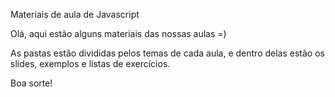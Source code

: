 Materiais de aula de Javascript

Olá, aqui estão alguns materiais das nossas aulas =)

As pastas estão divididas pelos temas de cada aula, e dentro delas estão os slides, exemplos e listas de exercícios.

Boa sorte!
